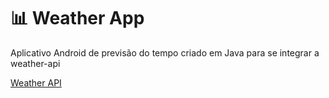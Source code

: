 # 📊 Weather App
Aplicativo Android de previsão do tempo criado em Java para se integrar a weather-api

[Weather API](https://github.com/guicarneiro11/weather-api)
